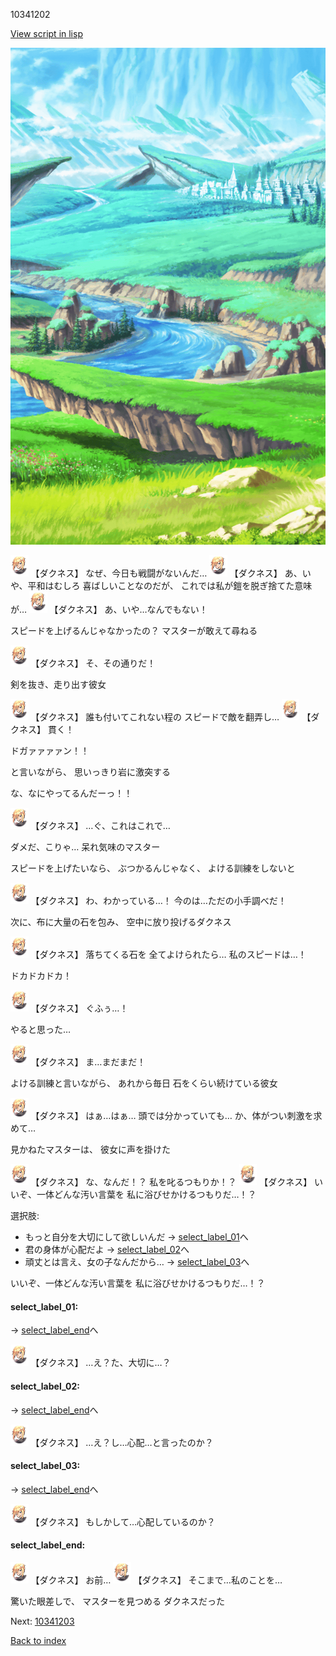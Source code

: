 10341202

[View script in lisp](../scripts/10341202.txt)

![plain.png](../images/backgrounds/plain.png)

<img src="../images/units/103411.png" alt="103411.png" height="34"/>
【ダクネス】
なぜ、今日も戦闘がないんだ…

<img src="../images/units/103411.png" alt="103411.png" height="34"/>
【ダクネス】
あ、いや、平和はむしろ
喜ばしいことなのだが、
これでは私が鎧を脱ぎ捨てた意味が…

<img src="../images/units/103411.png" alt="103411.png" height="34"/>
【ダクネス】
あ、いや…なんでもない！

スピードを上げるんじゃなかったの？
マスターが敢えて尋ねる

<img src="../images/units/103411.png" alt="103411.png" height="34"/>
【ダクネス】
そ、その通りだ！

剣を抜き、走り出す彼女

<img src="../images/units/103411.png" alt="103411.png" height="34"/>
【ダクネス】
誰も付いてこれない程の
スピードで敵を翻弄し…

<img src="../images/units/103411.png" alt="103411.png" height="34"/>
【ダクネス】
貫く！

ドガァァァァン！！

と言いながら、
思いっきり岩に激突する

な、なにやってるんだーっ！！

<img src="../images/units/103411.png" alt="103411.png" height="34"/>
【ダクネス】
…ぐ、これはこれで…

ダメだ、こりゃ…
呆れ気味のマスター

スピードを上げたいなら、
ぶつかるんじゃなく、
よける訓練をしないと

<img src="../images/units/103411.png" alt="103411.png" height="34"/>
【ダクネス】
わ、わかっている…！
今のは…ただの小手調べだ！

次に、布に大量の石を包み、
空中に放り投げるダクネス

<img src="../images/units/103411.png" alt="103411.png" height="34"/>
【ダクネス】
落ちてくる石を
全てよけられたら…
私のスピードは…！

ドカドカドカ！

<img src="../images/units/103411.png" alt="103411.png" height="34"/>
【ダクネス】
ぐふぅ…！

やると思った…

<img src="../images/units/103411.png" alt="103411.png" height="34"/>
【ダクネス】
ま…まだまだ！

よける訓練と言いながら、
あれから毎日
石をくらい続けている彼女

<img src="../images/units/103411.png" alt="103411.png" height="34"/>
【ダクネス】
はぁ…はぁ…
頭では分かっていても…
か、体がつい刺激を求めて…

見かねたマスターは、
彼女に声を掛けた

<img src="../images/units/103411.png" alt="103411.png" height="34"/>
【ダクネス】
な、なんだ！？
私を叱るつもりか！？

<img src="../images/units/103411.png" alt="103411.png" height="34"/>
【ダクネス】
いいぞ、一体どんな汚い言葉を
私に浴びせかけるつもりだ…！？

選択肢:
- もっと自分を大切にして欲しいんだ → [select_label_01](#select_label_01)へ
- 君の身体が心配だよ → [select_label_02](#select_label_02)へ
- 頑丈とは言え、女の子なんだから… → [select_label_03](#select_label_03)へ

いいぞ、一体どんな汚い言葉を
私に浴びせかけるつもりだ…！？

#### select_label_01:
 → [select_label_end](#select_label_end)へ

<img src="../images/units/103411.png" alt="103411.png" height="34"/>
【ダクネス】
…え？た、大切に…？

#### select_label_02:
 → [select_label_end](#select_label_end)へ

<img src="../images/units/103411.png" alt="103411.png" height="34"/>
【ダクネス】
…え？し…心配…と言ったのか？

#### select_label_03:
 → [select_label_end](#select_label_end)へ

<img src="../images/units/103411.png" alt="103411.png" height="34"/>
【ダクネス】
もしかして…心配しているのか？

#### select_label_end:

<img src="../images/units/103411.png" alt="103411.png" height="34"/>
【ダクネス】
お前…

<img src="../images/units/103411.png" alt="103411.png" height="34"/>
【ダクネス】
そこまで…私のことを…

驚いた眼差しで、
マスターを見つめる
ダクネスだった

Next: [10341203](10341203.md)

[Back to index](index.md)
